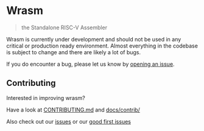 # Wrasm 
> the Standalone RISC-V Assembler

Wrasm is currently under development and should not be used in any critical or
production ready environment. Almost everything in the codebase is subject to
change and there are likely a lot of bugs.

If you do encounter a bug, please let us know by
[opening an issue](https://github.com/cyuria/wrasm/issues/new/choose).

## Contributing

Interested in improving wrasm?

Have a look at [CONTRIBUTING.md](https://github.com/cyuria/wrasm/CONTRIBUTING.md) and
[docs/contrib/](./contrib/readme.md)

Also check out our [issues](https://github.com/cyuria/wrasm/issues) or our
[good first issues](https://github.com/cyuria/wrasm/contribute)
